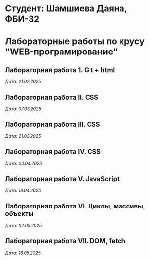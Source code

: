 # Студент: Шамшиева Даяна, ФБИ-32

# Лабораторные работы по крусу "WEB-програмирование"

## Лабораторная работа 1. Git + html

*Дата: 21.02.2025*

## Лабораторная работа II. CSS

*Дата: 07.03.2025*

## Лабораторная работа III. CSS

*Дата: 21.03.2025*

## Лабораторная работа IV. CSS

*Дата: 04.04.2025*

## Лабораторная работа V. JavaScript

*Дата: 18.04.2025*

## Лабораторная работа VI. Циклы, массивы, объекты

*Дата: 02.05.2025*

## Лабораторная работа VII. DOM, fetch

*Дата: 16.05.2025*

